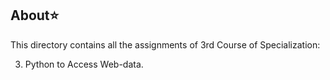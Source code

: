 ## About⭐
This directory contains all the assignments of 3rd Course of Specialization:
 
3. Python to Access Web-data.


